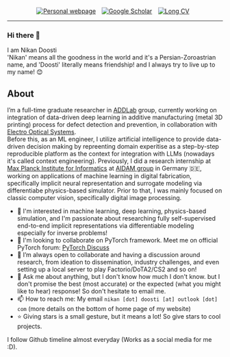 <div align='center' style='margin-top: 20px;'>
<a href='https://nikronic.com' style='margin-right: 10px'><img src="https://img.shields.io/badge/-Website-127a75?style=for-the-badge&logo=google-chrome&logoColor=white" title="Personal webpage" /></a>
<a href='https://scholar.google.com/citations?user=QWFKVW8AAAAJ' style='margin-right: 10px'><img src="https://img.shields.io/badge/-Scholar-5654a8?style=for-the-badge&logo=google-scholar&logoColor=white" title="Google Scholar" /></a>
<a href='https://nikronic.com/assets/pdf/cv.pdf' style='margin-right: 10px'><img src="https://img.shields.io/badge/Short%20CV-127a75?style=for-the-badge&logo=Shotcut&logoColor=white" title="Long CV" /></a>
</div>

-----

### Hi there 👋
I am Nikan Doosti<br>
'Nikan' means all the goodness in the world and it's a Persian-Zoroastrian name, and 'Doosti' literally means friendship! and I always try to live up to my name! 😊

## About
I’m a full-time graduate researcher in [ADDLab](https://www.aalto.fi/en/school-of-engineering/addlab-aalto-university-digital-design-laboratory-0) group, currently working on integration of data-driven deep learning in additive manufacturing (metal 3D printing) process for defect detection and prevention, in collaboration with [Electro Optical Systems](https://www.eos.info/).<br> Before this, as an ML engineer, I utilize artificial intelligence to provide data-driven decision making by repreenting domain experitise as a step-by-step reproducible platform as the context for integration with LLMs (nowadays it's called context engineering). Previously, I did a research internship at [Max Planck Institute for Informatics](https://www.mpi-inf.mpg.de/home/) at [AIDAM group](http://aidam.mpi-inf.mpg.de/) in Germany :de:, working on applications of machine learning in digital fabrication, specifically implicit neural representation and surrogate modeling via differentiabe physics-based simulator. Prior to that, I was mainly focused on classic computer vision, specifically digital image processing.

- 🧐 I'm interested in machine learning, deep learning, physics-based simulation, and I'm passionate about researching fully self-supervised end-to-end implicit representations via differentiable modeling especially for inverse problems!
- 👯 I'm looking to collaborate on PyTorch framework. Meet me on official PyTorch forum: [PyTorch Discuss](https://discuss.pytorch.org/u/nikronic/summary)
- 💓 I’m always open to collaborate and having a discussion around research, from ideation to dissemination, industry challenges, and even setting up a local server to play Factorio/DoTA2/CS2 and so on!
- 💬 Ask me about anything, but I don't know how much I don't know. but I don't promise the best (most accurate) or the expected (what you might like to hear) response! So don't hesitate to email me.
- 📫 How to reach me: My email `nikan [dot] doosti [at] outlook [dot] com` (more details on the bottom of home page of my website)
- ⭐ Giving stars is a small gesture, but it means a lot! So give stars to cool projects.

I follow Github timeline almost everyday (Works as a social media for me :D).

